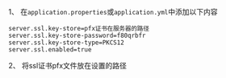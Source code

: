 1、 在`application.properties`或`application.yml`中添加以下内容

```properties
server.ssl.key-store=pfx证书在服务器的路径
server.ssl.key-store-password=f80qrbfr
server.ssl.key-store-type=PKCS12
server.ssl.enabled=true
```

2、 将ssl证书pfx文件放在设置的路径